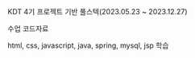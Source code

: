 KDT 4기 프로젝트 기반 풀스텍(2023.05.23 ~ 2023.12.27)

수업 코드자료

html, css, javascript, java, spring, mysql, jsp 학습
